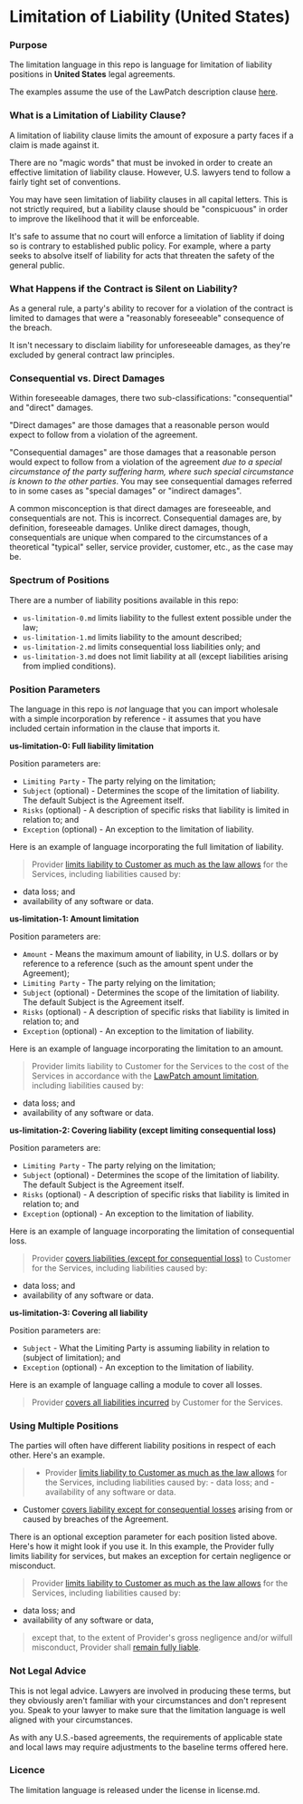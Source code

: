 # Limitation of Liability (United States)

### Purpose

The limitation language in this repo is language for limitation of liability positions in **United States** legal agreements.

The examples assume the use of the LawPatch description clause <a href="https://github.com/lawpatch/lawpatch-docs" target="_blank">here</a>.

### What is a Limitation of Liability Clause?

A limitation of liability clause limits the amount of exposure a party faces if a claim is made against it.

There are no "magic words" that must be invoked in order to create an effective limitation of liability clause. However, U.S. lawyers tend to follow a fairly tight set of conventions.

You may have seen limitation of liability clauses in all capital letters. This is not strictly required, but a liability clause should be "conspicuous" in order to improve the likelihood that it will be enforceable.

It's safe to assume that no court will enforce a limitation of liablity if doing so is contrary to established public policy. For example, where a party seeks to absolve itself of liability for acts that threaten the safety of the general public.

### What Happens if the Contract is Silent on Liability?

As a general rule, a party's ability to recover for a violation of the contract is limited to damages that were a "reasonably foreseeable" consequence of the breach.

It isn't necessary to disclaim liability for unforeseeable damages, as they're excluded by general contract law principles.

### Consequential vs. Direct Damages

Within foreseeable damages, there two sub-classifications: "consequential" and "direct" damages.

"Direct damages" are those damages that a reasonable person would expect to follow from a violation of the agreement.

"Consequential damages" are those damages that a reasonable person would expect to follow from a violation of the agreement *due to a special circumstance of the party suffering harm, where such special circumstance is known to the other parties*. You may see consequential damages referred to in some cases as "special damages" or "indirect damages".

A common misconception is that direct damages are foreseeable, and consequentials are not. This is incorrect. Consequential damages are, by definition, foreseeable damages. Unlike direct damages, though, consequentials are unique when compared to the circumstances of a theoretical "typical" seller, service provider, customer, etc., as the case may be.

### Spectrum of Positions

There are a number of liability positions available in this repo:

- `us-limitation-0.md` limits liability to the fullest extent possible under the law;
- `us-limitation-1.md` limits liability to the amount described;
- `us-limitation-2.md` limits consequential loss liabilities only; and
- `us-limitation-3.md` does not limit liability at all (except liabilities arising from implied conditions).

### Position Parameters

The language in this repo is *not* language that you can import wholesale with a simple incorporation by reference - it assumes that you have included certain information in the clause that imports it.

**us-limitation-0: Full liability limitation**

Position parameters are:

- `Limiting Party` - The party relying on the limitation;
- `Subject` (optional) - Determines the scope of the limitation of liability. The default Subject is the Agreement itself.
- `Risks` (optional) - A description of specific risks that liability is limited in relation to; and
- `Exception` (optional) - An exception to the limitation of liability.

Here is an example of language incorporating the full limitation of liability.

> Provider <a href="https://github.com/lawpatch/us-limitation/blob/df4f935cf5b84432aabfcae3b833768bebcf5493/us-limitation-0.md" target="_blank">limits liability to Customer as much as the law allows</a> for the Services, including liabilities caused by:
- data loss; and
- availability of any software or data.

**us-limitation-1: Amount limitation**

Position parameters are:

- `Amount` - Means the maximum amount of liability, in U.S. dollars or by reference to a reference (such as the amount spent under the Agreement);
- `Limiting Party` - The party relying on the limitation;
- `Subject` (optional) - Determines the scope of the limitation of liability. The default Subject is the Agreement itself.
- `Risks` (optional) - A description of specific risks that liability is limited in relation to; and
- `Exception` (optional) - An exception to the limitation of liability.

Here is an example of language incorporating the limitation to an amount.

> Provider limits liability to Customer for the Services to the cost of the Services in accordance with the <a href="https://github.com/lawpatch/us-limitation/blob/df4f935cf5b84432aabfcae3b833768bebcf5493/us-limitation-1.md" target="_blank">LawPatch amount limitation</a>, including liabilities caused by:
- data loss; and
- availability of any software or data.

**us-limitation-2: Covering liability (except limiting consequential loss)**

Position parameters are:

- `Limiting Party` - The party relying on the limitation;
- `Subject` (optional) - Determines the scope of the limitation of liability. The default Subject is the Agreement itself.
- `Risks` (optional) - A description of specific risks that liability is limited in relation to; and
- `Exception` (optional) - An exception to the limitation of liability.

Here is an example of language incorporating the limitation of consequential loss.

> Provider <a href="https://github.com/lawpatch/us-limitation/blob/df4f935cf5b84432aabfcae3b833768bebcf5493/us-limitation-2.md" target="_blank">covers liabilities (except for consequential loss)</a> to Customer for the Services, including liabilities caused by:
- data loss; and
- availability of any software or data.

**us-limitation-3: Covering all liability**

Position parameters are:

- `Subject` - What the Limiting Party is assuming liability in relation to (subject of limitation); and
- `Exception` (optional) - An exception to the limitation of liability.

Here is an example of language calling a module to cover all losses.

> Provider <a href="https://github.com/lawpatch/us-limitation/blob/df4f935cf5b84432aabfcae3b833768bebcf5493/us-limitation-3.md" target="_blank">covers all liabilities incurred</a> by Customer for the Services.

### Using Multiple Positions

The parties will often have different liability positions in respect of each other.  Here's an example.

> - Provider <a href="https://github.com/lawpatch/us-limitation/blob/df4f935cf5b84432aabfcae3b833768bebcf5493/us-limitation-0.md" target="_blank">limits liability to Customer as much as the law allows</a> for the Services, including liabilities caused by:
    - data loss; and
    - availability of any software or data.
- Customer <a href="https://github.com/lawpatch/us-limitation/blob/df4f935cf5b84432aabfcae3b833768bebcf5493/us-limitation-0.md" target="_blank">covers liability except for consequential losses</a> arising from or caused by breaches of the Agreement.

There is an optional exception parameter for each position listed above. Here's how it might look if you use it.  In this example, the Provider fully limits liability for services, but makes an exception for certain negligence or misconduct.

> Provider <a href="https://github.com/lawpatch/us-limitation/blob/df4f935cf5b84432aabfcae3b833768bebcf5493/us-limitation-0.md" target="_blank">limits liability to Customer as much as the law allows</a> for the Services, including liabilities caused by:
- data loss; and
- availability of any software or data,

> except that, to the extent of Provider's gross negligence and/or wilfull misconduct, Provider shall <a href="https://github.com/lawpatch/us-limitation/blob/df4f935cf5b84432aabfcae3b833768bebcf5493/us-limitation-3.md" target="_blank">remain fully liable</a>.

### Not Legal Advice

This is not legal advice. Lawyers are involved in producing these terms, but they obviously aren't familiar with your circumstances and don't represent you. Speak to your lawyer to make sure that the limitation language is well aligned with your circumstances.

As with any U.S.-based agreements, the requirements of applicable state and local laws may require adjustments to the baseline terms offered here.

### Licence

The limitation language is released under the license in license.md.
